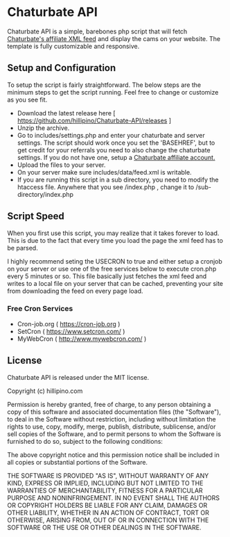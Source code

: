 # Chaturbate API

Chaturbate API is a simple, barebones php script that will fetch <a href="http://affiliates.hillipino.com/jPqoq">Chaturbate's affiliate XML feed</a> and display the cams on your website. The template is fully customizable and responsive.

## Setup and Configuration

To setup the script is fairly straightforward. The below steps are the minimum steps to get the script running. Feel free to change or customize as you see fit.

- Download the latest release here [ https://github.com/hillipino/Chaturbate-API/releases ]
- Unzip the archive.
- Go to includes/settings.php and enter your chaturbate and server settings. The script should work once you set the 'BASEHREF', but to get credit for your referrals you need to also change the chaturbate settings. If you do not have one, setup a <a href="http://affiliates.hillipino.com/jPqoq">Chaturbate affiliate account.</a>
- Upload the files to your server.
- On your server make sure includes/data/feed.xml is writable.
- If you are running this script in a sub directory, you need to modify the htaccess file. Anywhere that you see /index.php , change it to /sub-directory/index.php

## Script Speed

When you first use this script, you may realize that it takes forever to load. This is due to the fact that every time you load the page the xml feed has to be parsed.

I highly recommend seting the USECRON to true and either setup a cronjob on your server or use one of the free services below to execute cron.php every 5 minutes or so. This file basically just fetches the xml feed and writes to a local file on your server that can be cached, preventing your site from downloading the feed on every page load.


### Free Cron Services

- Cron-job.org ( https://cron-job.org )
- SetCron ( https://www.setcron.com/ )
- MyWebCron ( http://www.mywebcron.com/ )


## License

Chaturbate API is released under the MIT license.

Copyright (c) hillipino.com

Permission is hereby granted, free of charge, to any person obtaining a copy of this software and associated documentation files (the "Software"), to deal in the Software without restriction, including without limitation the rights to use, copy, modify, merge, publish, distribute, sublicense, and/or sell copies of the Software, and to permit persons to whom the Software is furnished to do so, subject to the following conditions:

The above copyright notice and this permission notice shall be included in all copies or substantial portions of the Software.

THE SOFTWARE IS PROVIDED "AS IS", WITHOUT WARRANTY OF ANY KIND, EXPRESS OR IMPLIED, INCLUDING BUT NOT LIMITED TO THE WARRANTIES OF MERCHANTABILITY, FITNESS FOR A PARTICULAR PURPOSE AND NONINFRINGEMENT. IN NO EVENT SHALL THE AUTHORS OR COPYRIGHT HOLDERS BE LIABLE FOR ANY CLAIM, DAMAGES OR OTHER LIABILITY, WHETHER IN AN ACTION OF CONTRACT, TORT OR OTHERWISE, ARISING FROM, OUT OF OR IN CONNECTION WITH THE SOFTWARE OR THE USE OR OTHER DEALINGS IN THE SOFTWARE.
